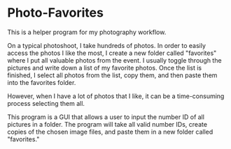 # Photo-Favorites
  This is a helper program for my photography workflow.

  On a typical photoshoot, I take hundreds of photos. In order to easily access the photos I like the most, I create a new folder called "favorites" where I put all valuable photos from the event. I usually toggle through the pictures and write down a list of my favorite photos. Once the list is finished, I select all photos from the list, copy them, and then paste them into the favorites folder.

However, when I have a lot of photos that I like, it can be a time-consuming process selecting them all.

This program is a GUI that allows a user to input the number ID of all pictures in a folder. The program will take all valid number IDs, create copies of the chosen image files, and paste them in a new folder called "favorites."
